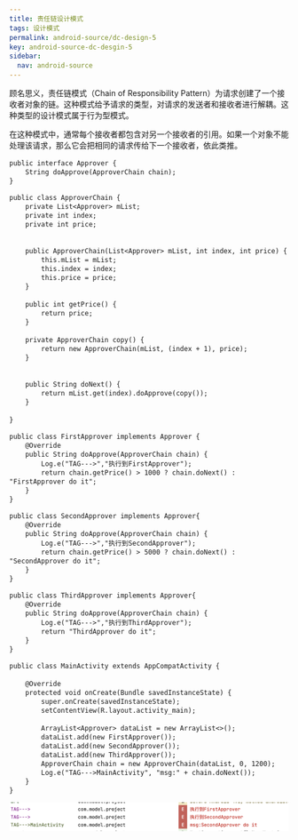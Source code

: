 ```yaml
---
title: 责任链设计模式
tags: 设计模式
permalink: android-source/dc-design-5
key: android-source-dc-desgin-5
sidebar:
  nav: android-source
---
```


顾名思义，责任链模式（Chain of Responsibility Pattern）为请求创建了一个接收者对象的链。这种模式给予请求的类型，对请求的发送者和接收者进行解耦。这种类型的设计模式属于行为型模式。



在这种模式中，通常每个接收者都包含对另一个接收者的引用。如果一个对象不能处理该请求，那么它会把相同的请求传给下一个接收者，依此类推。

<!--more-->

```
public interface Approver {
    String doApprove(ApproverChain chain);
}
```



```
public class ApproverChain {
    private List<Approver> mList;
    private int index;
    private int price;


    public ApproverChain(List<Approver> mList, int index, int price) {
        this.mList = mList;
        this.index = index;
        this.price = price;
    }

    public int getPrice() {
        return price;
    }

    private ApproverChain copy() {
        return new ApproverChain(mList, (index + 1), price);
    }


    public String doNext() {
        return mList.get(index).doApprove(copy());
    }

}
```



```
public class FirstApprover implements Approver {
    @Override
    public String doApprove(ApproverChain chain) {
        Log.e("TAG--->","执行到FirstApprover");
        return chain.getPrice() > 1000 ? chain.doNext() : "FirstApprover do it";
    }
}
```



```
public class SecondApprover implements Approver{
    @Override
    public String doApprove(ApproverChain chain) {
        Log.e("TAG--->","执行到SecondApprover");
        return chain.getPrice() > 5000 ? chain.doNext() : "SecondApprover do it";
    }
}
```



```
public class ThirdApprover implements Approver{
    @Override
    public String doApprove(ApproverChain chain) {
        Log.e("TAG--->","执行到ThirdApprover");
        return "ThirdApprover do it";
    }
}
```



```
public class MainActivity extends AppCompatActivity {

    @Override
    protected void onCreate(Bundle savedInstanceState) {
        super.onCreate(savedInstanceState);
        setContentView(R.layout.activity_main);

        ArrayList<Approver> dataList = new ArrayList<>();
        dataList.add(new FirstApprover());
        dataList.add(new SecondApprover());
        dataList.add(new ThirdApprover());
        ApproverChain chain = new ApproverChain(dataList, 0, 1200);
        Log.e("TAG--->MainActivity", "msg:" + chain.doNext());
    }
}
```



![image-20231218165339241](https://raw.githubusercontent.com/QingDian-Fan/ImageRepository/master/images/image-20231218165339241-20231218.png)


